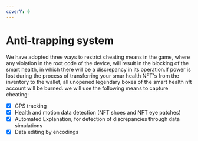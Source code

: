 ```yaml
---
coverY: 0
---
```


# Anti-trapping system

We have adopted three ways to restrict cheating means in the game, where any violation in the root code of the device, will result in the blocking of the smart health, in which there will be a discrepancy in its operation.If power is lost during the process of transferring your smar health NFT's from the inventory to the wallet, all unopened legendary boxes of the smart health nft account will be burned. we will use the following means to capture cheating:

* [x] GPS tracking
* [x] Health and motion data detection (NFT shoes and NFT eye patches)
* [x] Automated Explanation, for detection of discrepancies through data simulations
* [x] Data editing by encodings

